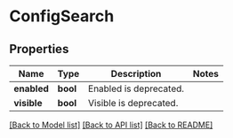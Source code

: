 # ConfigSearch

## Properties
Name | Type | Description | Notes
------------ | ------------- | ------------- | -------------
**enabled** | **bool** | Enabled is deprecated. | 
**visible** | **bool** | Visible is deprecated. | 

[[Back to Model list]](../README.md#documentation-for-models) [[Back to API list]](../README.md#documentation-for-api-endpoints) [[Back to README]](../README.md)

